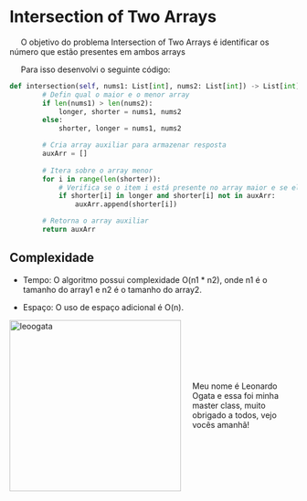 # Intersection of Two Arrays

&nbsp;&nbsp;&nbsp;&nbsp; O objetivo do problema Intersection of Two Arrays é identificar os número que estão presentes em ambos arrays

&nbsp;&nbsp;&nbsp;&nbsp; Para isso desenvolvi o seguinte código: 

```python
def intersection(self, nums1: List[int], nums2: List[int]) -> List[int]:
        # Defin qual o maior e o menor array
        if len(nums1) > len(nums2):
            longer, shorter = nums1, nums2
        else:
            shorter, longer = nums1, nums2

        # Cria array auxiliar para armazenar resposta
        auxArr = []
        
        # Itera sobre o array menor
        for i in range(len(shorter)):
            # Verifica se o item i está presente no array maior e se ele não está presente no array da resposta   
            if shorter[i] in longer and shorter[i] not in auxArr:
                auxArr.append(shorter[i])

        # Retorna o array auxiliar   
        return auxArr
```

## Complexidade
- Tempo: O algoritmo possui complexidade O(n1 * n2), onde n1 é o tamanho do array1 e n2 é o tamanho do array2.

- Espaço: O uso de espaço adicional é O(n).

<div style="display: flex; align-items: center; justify-content: center;">
    <img src="leoogata54.jpg" alt="leoogata" style="width: 300px; height: auto; margin-right: 20px;">
    <div>
        <p>Meu nome é Leonardo Ogata e essa foi minha master class, muito obrigado a todos, vejo vocês amanhã!</p>
    </div>
</div>
